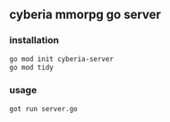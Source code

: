 ## cyberia mmorpg go server

### installation

```bash
go mod init cyberia-server
go mod tidy
```

### usage

```bash
got run server.go
```
